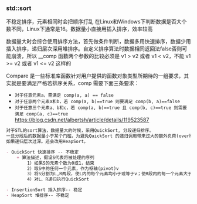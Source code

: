 ### std::sort

不稳定排序，元素相同时会把顺序打乱
在Linux和Windows下判断数据是否大个数不同，Linux下通常是16。数据量小直接用插入排序，效率较高

数据量大时会综合使用排序方法，首先做条件判断，数据多用快速排序，数据少用插入排序，递归层次深用堆排序。自定义排序算法时数据相同返回法false否则可能崩溃，所以 __comp 函数两个参数的比较必须是 v1 > v2 或者 v1 < v2，不能 v1 >= v2 或者 v1 <= v2 这样的

Compare 是一些标准库函数针对用户提供的函数对象类型所期待的一组要求，其实就是要满足严格若排序关系，comp 需要下面三条要求：
- `对于任意元素a，需满足 comp(a, a) == false`
- `对于任意两个元素a和b，若 comp(a, b)==true 则要满足 comp(b, a)==false`
- `对于任意三个元素a、b和c，若 comp(a, b)==true 且 comp(b, c)==true 则需要满足 comp(a, c)==true`
https://blog.csdn.net/albertsh/article/details/119523587


``` markdown
对于STL的sort算法，数据量大的时候，采用QuickSort, 分段递归排序。
一旦分段后的数据量小于某个门槛，为避免QuickSort 的递归调用带来过大的额外负荷(overhead)，就改用InsertionSort。 
如果递归层次过深。还会改用HeapSort。

- QuickSort 快速排序 -- 不稳定
    + 算法描述，假设S代表将被处理的序列
        1）如果S的元素个数为0或1，结束
        2）取S中的任何一个元素，作为枢轴(pivot)v
        3）将S分割为L,R两段，使L内的每个元素均小于或等于v；使R段内的每一个元素大于或等于v
        4）对L、R递归执行QuickSort

- InsertionSort 插入排序-- 稳定
- HeapSort 堆排序-- 不稳定
```